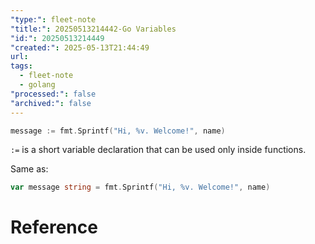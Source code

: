 ```yaml
---
"type:": fleet-note
"title:": 20250513214442-Go Variables
"id:": 20250513214449
"created:": 2025-05-13T21:44:49
url: 
tags:
  - fleet-note
  - golang
"processed:": false
"archived:": false
---
```

```go
message := fmt.Sprintf("Hi, %v. Welcome!", name)
```

`:=` is a short variable declaration that can be used only inside functions.

Same as:
```go
var message string = fmt.Sprintf("Hi, %v. Welcome!", name)
```
# Reference